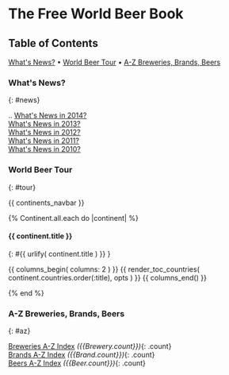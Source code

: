 # The Free World Beer Book


## Table of Contents

[What's News?](#news) • [World Beer Tour](#tour) • [A-Z Breweries, Brands, Beers](#az)


### What's News?
{: #news}

..   <!-- add brewery count ?? -->
[What's News in 2014?](2014.html)  <br>
[What's News in 2013?](2013.html)  <br>
[What's News in 2012?](2012.html)  <br>
[What's News in 2011?](2011.html)  <br>
[What's News in 2010?](2010.html)  <br>



### World Beer Tour
{: #tour}

{{ continents_navbar }}


{% Continent.all.each do |continent| %}


#### {{ continent.title }}
{: #{{ urlify( continent.title ) }} }

  {{ columns_begin( columns: 2 ) }}
  {{ render_toc_countries( continent.countries.order(:title), opts ) }}
  {{ columns_end() }}

{% end %}<!-- each continent -->


### A-Z Breweries, Brands, Beers
{: #az}

<!-- fix: for all-in-one page version use/check opts :inline -->
[Breweries A-Z Index](breweries.html) _({{Brewery.count}})_{: .count} <br>
[Brands A-Z Index](brands.html) _({{Brand.count}})_{: .count} <br>
[Beers A-Z Index](beers.html) _({{Beer.count}})_{: .count}  <br>

